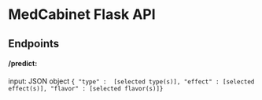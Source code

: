 # MedCabinet Flask API

## Endpoints

#### /predict:
input: JSON object `{
"type" :  [selected type(s)],
"effect" : [selected effect(s)],
"flavor" : [selected flavor(s)]}`
